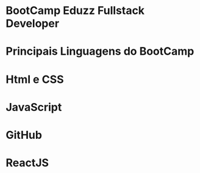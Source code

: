 # BootCamp Eduzz Fullstack Developer

# Principais Linguagens do BootCamp 
# Html e CSS
# JavaScript
# GitHub
# ReactJS
